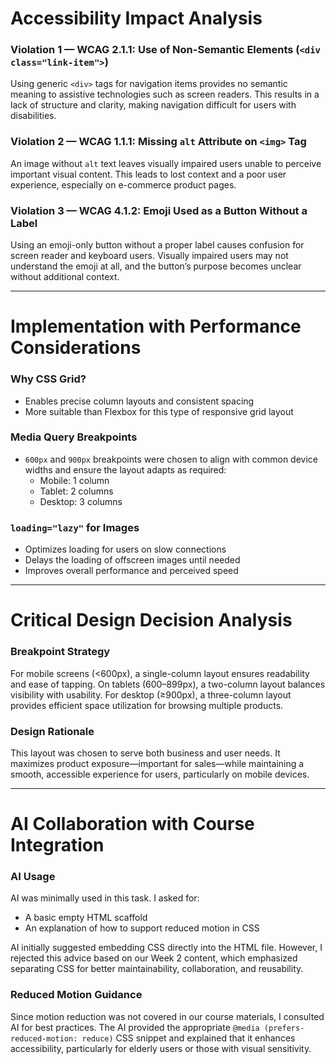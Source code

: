 # Accessibility Impact Analysis

### Violation 1 — WCAG 2.1.1: Use of Non-Semantic Elements (`<div class="link-item">`)
Using generic `<div>` tags for navigation items provides no semantic meaning to assistive technologies such as screen readers. This results in a lack of structure and clarity, making navigation difficult for users with disabilities.  
<!-- Week 1: Introduction to Web Technologies – semantic HTML and structure -->

### Violation 2 — WCAG 1.1.1: Missing `alt` Attribute on `<img>` Tag
An image without `alt` text leaves visually impaired users unable to perceive important visual content. This leads to lost context and a poor user experience, especially on e-commerce product pages.  
<!-- Week 5: Inclusive Design & Accessibility – non-text content requirements -->

### Violation 3 — WCAG 4.1.2: Emoji Used as a Button Without a Label
Using an emoji-only button without a proper label causes confusion for screen reader and keyboard users. Visually impaired users may not understand the emoji at all, and the button’s purpose becomes unclear without additional context.  
<!-- Week 5: Inclusive Design & Accessibility – role/name/label for screen reader compatibility -->

---

# Implementation with Performance Considerations

### Why CSS Grid?
- Enables precise column layouts and consistent spacing  
- More suitable than Flexbox for this type of responsive grid layout  
<!-- Week 2: Responsive CSS Design – CSS Grid vs. Flexbox comparison -->

### Media Query Breakpoints
- `600px` and `900px` breakpoints were chosen to align with common device widths and ensure the layout adapts as required:
  - Mobile: 1 column
  - Tablet: 2 columns
  - Desktop: 3 columns  
<!-- Week 2: Responsive CSS Design – breakpoint decisions based on screen size -->

### `loading="lazy"` for Images
- Optimizes loading for users on slow connections  
- Delays the loading of offscreen images until needed  
- Improves overall performance and perceived speed  
<!-- Week 6: Web Optimisation & Planning – lazy loading for faster performance -->

---

# Critical Design Decision Analysis

### Breakpoint Strategy
For mobile screens (<600px), a single-column layout ensures readability and ease of tapping. On tablets (600–899px), a two-column layout balances visibility with usability. For desktop (≥900px), a three-column layout provides efficient space utilization for browsing multiple products.  
<!-- Week 2: Responsive CSS Design – responsive strategy based on screen type -->

### Design Rationale
This layout was chosen to serve both business and user needs. It maximizes product exposure—important for sales—while maintaining a smooth, accessible experience for users, particularly on mobile devices.  
<!-- Week 2: Responsive CSS Design + Week 6: Planning for user experience and business alignment -->

---

# AI Collaboration with Course Integration

### AI Usage
AI was minimally used in this task. I asked for:
- A basic empty HTML scaffold  
- An explanation of how to support reduced motion in CSS  

AI initially suggested embedding CSS directly into the HTML file. However, I rejected this advice based on our Week 2 content, which emphasized separating CSS for better maintainability, collaboration, and reusability.  
<!-- Week 2: Code separation and maintainable structure -->

### Reduced Motion Guidance
Since motion reduction was not covered in our course materials, I consulted AI for best practices. The AI provided the appropriate `@media (prefers-reduced-motion: reduce)` CSS snippet and explained that it enhances accessibility, particularly for elderly users or those with visual sensitivity.  
<!-- Week 6: Performance optimisation for accessibility needs -->
